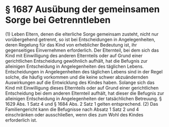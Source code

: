 # § 1687 Ausübung der gemeinsamen Sorge bei Getrenntleben
(1) Leben Eltern, denen die elterliche Sorge gemeinsam zusteht, nicht nur vorübergehend getrennt, so ist bei Entscheidungen in Angelegenheiten, deren Regelung für das Kind von erheblicher Bedeutung ist, ihr gegenseitiges Einvernehmen erforderlich. Der Elternteil, bei dem sich das Kind mit Einwilligung des anderen Elternteils oder auf Grund einer gerichtlichen Entscheidung gewöhnlich aufhält, hat die Befugnis zur alleinigen Entscheidung in Angelegenheiten des täglichen Lebens. Entscheidungen in Angelegenheiten des täglichen Lebens sind in der Regel solche, die häufig vorkommen und die keine schwer abzuändernden Auswirkungen auf die Entwicklung des Kindes haben. Solange sich das Kind mit Einwilligung dieses Elternteils oder auf Grund einer gerichtlichen Entscheidung bei dem anderen Elternteil aufhält, hat dieser die Befugnis zur alleinigen Entscheidung in Angelegenheiten der tatsächlichen Betreuung. § 1629 Abs. 1 Satz 4 und § 1684 Abs. 2 Satz 1 gelten entsprechend.
(2) Das Familiengericht kann die Befugnisse nach Absatz 1 Satz 2 und 4 einschränken oder ausschließen, wenn dies zum Wohl des Kindes erforderlich ist.